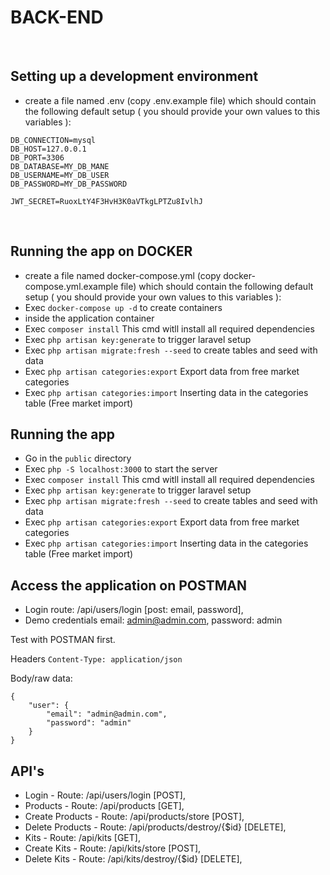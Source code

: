 # BACK-END

<br />

## Setting up a development environment

* create a file named .env (copy .env.example file) which should contain the following default setup ( you should provide your own values to this variables ):
```
DB_CONNECTION=mysql
DB_HOST=127.0.0.1
DB_PORT=3306
DB_DATABASE=MY_DB_MANE
DB_USERNAME=MY_DB_USER
DB_PASSWORD=MY_DB_PASSWORD

JWT_SECRET=RuoxLtY4F3HvH3K0aVTkgLPTZu8IvlhJ
```

<br />

## Running the app on DOCKER

* create a file named docker-compose.yml (copy docker-compose.yml.example file) which should contain the following default setup ( you should provide your own values to this variables ):
* Exec `docker-compose up -d` to create containers
* inside the application container
* Exec `composer install` This cmd witll install all required dependencies
* Exec `php artisan key:generate` to trigger laravel setup
* Exec `php artisan migrate:fresh --seed` to create tables and seed with data
* Exec `php artisan categories:export` Export data from free market categories
* Exec `php artisan categories:import` Inserting data in the categories table (Free market import)

## Running the app

* Go in the `public` directory 
* Exec `php -S localhost:3000` to start the server
* Exec `composer install` This cmd witll install all required dependencies
* Exec `php artisan key:generate` to trigger laravel setup
* Exec `php artisan migrate:fresh --seed` to create tables and seed with data
* Exec `php artisan categories:export` Export data from free market categories
* Exec `php artisan categories:import` Inserting data in the categories table (Free market import)

## Access the application on POSTMAN

* Login route: /api/users/login [post: email, password],
* Demo credentials email: admin@admin.com, password: admin

Test with POSTMAN first.

Headers ```Content-Type: application/json```

Body/raw data: 
```
{
	"user": {
		"email": "admin@admin.com",
		"password": "admin"
	}
}
```

## API's

* Login - Route: /api/users/login [POST],
* Products - Route: /api/products [GET],
* Create Products - Route: /api/products/store [POST],
* Delete Products - Route: /api/products/destroy/{$id} [DELETE],
* Kits - Route: /api/kits [GET],
* Create Kits - Route: /api/kits/store [POST],
* Delete Kits - Route: /api/kits/destroy/{$id} [DELETE],
